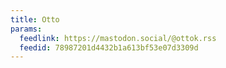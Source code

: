 ```yaml
---
title: Otto
params:
  feedlink: https://mastodon.social/@ottok.rss
  feedid: 78987201d4432b1a613bf53e07d3309d
---
```

